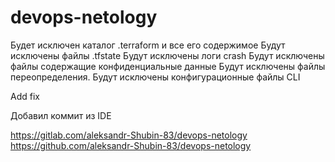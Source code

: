 # devops-netology
Будет исключен каталог .terraform и все его содержимое
Будут исключены файлы .tfstate
Будут исключены логи crash
Будут исключены файлы содержащие конфиденциальные данные
Будут исключены файлы переопределения.
Будут исключены конфигурационные файлы CLI

Add fix

Добавил коммит из IDE

https://gitlab.com/aleksandr-Shubin-83/devops-netology
https://github.com/aleksandr-Shubin-83/devops-netology